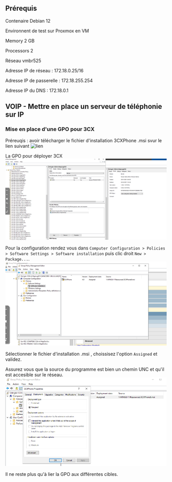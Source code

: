 ## Prérequis

Contenaire Debian 12

Environnent de test sur Proxmox en VM

  Memory 2 GB

  Processors 2

  Réseau vmbr525

  Adresse IP de réseau : 172.18.0.25/16

  Adresse IP de passerelle : 172.18.255.254

  Adresse IP du DNS : 172.18.0.1

 ## VOIP - Mettre en place un serveur de téléphonie sur IP


 ### Mise en place d'une GPO pour 3CX 

 Préreuqis : avoir télécharger le fichier d'installation 3CXPhone .msi svur le lien suivant ![lien](https://www.3cx.fr/voip-telephone/softphone/)
 
La GPO pour déployer 3CX 
![](./Ressources/S09/3cx_3.png)

Pour la configuration rendez vous dans `Computer Configuration > Policies > Software Settings > Software installation` puis clic droit `New > Package...`. 
![](Ressources/S09/3cx_1.png)

Sélectionner le fichier d'installation .msi , choissisez l'option `Assigned` et validez. 

Assurez vous que la source du programme est bien un chemin UNC et qu'il est accesible sur le réseau.
![](Ressources/S09/3cx_2.png)

Il ne reste plus qu'à lier la GPO aux différentes cibles.





